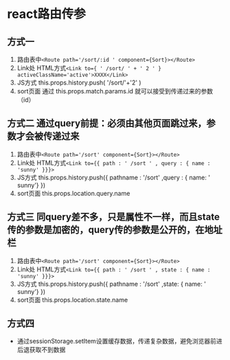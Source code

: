 # react路由传参

## 方式一

1. 路由表中`<Route path='/sort/:id ' component={Sort}></Route>`
2. Link处 HTML方式`<Link to={ ' /sort/ ' + ' 2 ' } activeClassName='active'>XXXX</Link>`
3. JS方式 this.props.history.push\( '/sort/'+'2' \)
4. sort页面 通过 this.props.match.params.id 就可以接受到传递过来的参数（id）

## 方式二 通过query前提：必须由其他页面跳过来，参数才会被传递过来

1. 路由表中`<Route path='/sort' component={Sort}></Route>`
2. Link处 HTML方式`<Link to={{ path : ' /sort ' , query : { name : 'sunny' }}}>`
3. JS方式 this.props.history.push\({ pathname : '/sort' ,query : { name: ' sunny'} }\)
4. sort页面 this.props.location.query.name

## 方式三 同query差不多，只是属性不一样，而且state传的参数是加密的，query传的参数是公开的，在地址栏

1. 路由表中`<Route path='/sort' component={Sort}></Route>`
2. Link处 HTML方式`<Link to={{ path : ' /sort ' , state : { name : 'sunny' }}}>`
3. JS方式 this.props.history.push\({ pathname : '/sort' ,state: { name: ' sunny'} }\)
4. sort页面 this.props.location.state.name

## 方式四

* 通过sessionStorage.setItem设置缓存数据，传递复杂数据，避免浏览器前进后退获取不到数据

